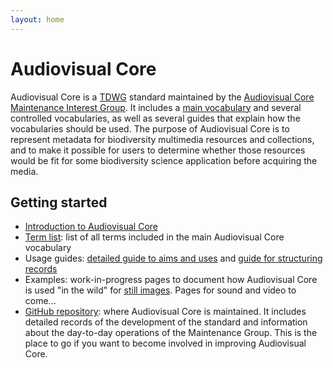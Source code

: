 ```yaml
---
layout: home
---
```


# Audiovisual Core

<p class="lead">Audiovisual Core is a <a href="https://www.tdwg.org/">TDWG</a> standard maintained by the <a href="https://www.tdwg.org/community/ac/">Audiovisual Core Maintenance Interest Group</a>. It includes a <a href="termlist/">main vocabulary</a> and several controlled vocabularies, as well as several guides that explain how the vocabularies should be used. The purpose of Audiovisual Core is to represent metadata for biodiversity multimedia resources and collections, and to make it possible for users to determine whether those resources would be fit for some biodiversity science application before acquiring the media.</p>

## Getting started

* [Introduction to Audiovisual Core](introduction/)
* [Term list](termlist/): list of all terms included in the main Audiovisual Core vocabulary
* Usage guides: [detailed guide to aims and uses](guide/) and [guide for structuring records](structure/)
* Examples: work-in-progress pages to document how Audiovisual Core is used "in the wild" for [still images](https://github.com/tdwg/ac/blob/master/image/examples.md). Pages for sound and video to come...
* [GitHub repository](https://github.com/tdwg/ac): where Audiovisual Core is maintained. It includes detailed records of the development of the standard and information about the day-to-day operations of the Maintenance Group. This is the place to go if you want to become involved in improving Audiovisual Core.
